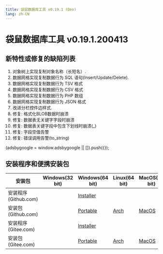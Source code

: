```yaml
---
title: 袋鼠数据库工具 v0.19.1 (Dev)
lang: zh-CN
---
```


# 袋鼠数据库工具 v0.19.1.200413

## 新特性或修复的缺陷列表
1. 对象树上实现复制对象名称（长短名）.
2. 数据网格实现复制数据行为 SQL 语句(Insert/Update/Delete).
3. 数据网格实现复制数据行为 TSV 格式
4. 数据网格实现复制数据行为 CSV 格式
5. 数据网格实现复制数据行为 PHP 数组
6. 数据网格实现复制数据行为 JSON 格式
7. 改进分栏控件边样式.
8. 修复:  格式化BLOB数据时崩溃
9. 修复:  数据表无关键字字段时崩溃
10. 修复:  数据表关键字段中包含下划线时崩溃(_)
11. 修复:  字段空值告警
12. 修复:  错误调用告警(to_string)

<div>
    <script2 type="text/javascript" async="true" src="https://pagead2.googlesyndication.com/pagead/js/adsbygoogle.js" />
    <ins class="adsbygoogle"
        style="display:block; text-align:center;"
        data-ad-layout="in-article"
        data-ad-format="fluid"
        data-ad-client="ca-pub-3975819313740938"
        data-ad-slot="6760827895"></ins>
    <script2 type="text/javascript">
        (adsbygoogle = window.adsbygoogle || []).push({});
    </script2>
</div>


## 安装程序和便携安装包 <Badge text="链接已失效" type="warning"/>

| 安装包        | Windows(32 bit) | Windows(64 bit) | Linux(64 bit)   | MacOS(64 bit)   |
|-----------------|-----------------|-----------------|-----------------|-----------------|
| 安装程序<br/>(Github.com) | | [Installer](https://github.com/dbkangaroo/kangaroo/releases/download/v0.19.1.200413B/Kangaroo_0.19.1.200413_win64.exe) | | |
| 安装包<br/>(Github.com)  | | [Portable](https://github.com/dbkangaroo/kangaroo/releases/download/v0.19.1.200413B/Kangaroo_0.19.1.200413_win64.7z) | [Arch](https://github.com/dbkangaroo/kangaroo/releases/download/v0.19.1.200413B/Kangaroo_0.19.1.200413_arch.zip) | [MacOS](https://github.com/dbkangaroo/kangaroo/releases/download/v0.19.1.200413B/Kangaroo_0.19.1.200413_macos.zip) |
| 安装程序<br/>(Gitee.com) | | [Installer](https://gitee.com/dbkangaroo/kangaroo/attach_files/372122/download) | | |
| 安装包<br/>(Gitee.com)  | | [Portable](https://gitee.com/dbkangaroo/kangaroo/attach_files/372123/download) | [Arch](https://gitee.com/dbkangaroo/kangaroo/attach_files/372126/download) | [MacOS](https://gitee.com/dbkangaroo/kangaroo/attach_files/372125/download) |